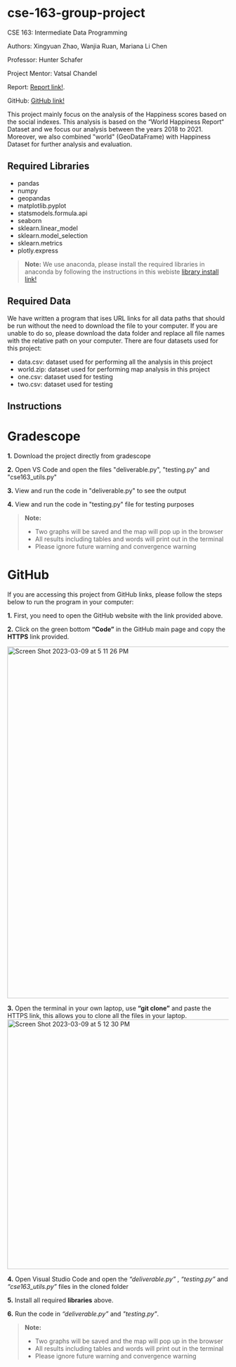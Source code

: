 # cse-163-group-project
CSE 163: Intermediate Data Programming

Authors: Xingyuan Zhao, Wanjia Ruan, Mariana Li Chen

Professor: Hunter Schafer

Project Mentor: Vatsal Chandel

Report: [Report link!](https://docs.google.com/document/d/17ACVgOa6-J6rQ4Gugefp-NY5WgWe8fu2OjDaijpfGho/edit?usp=sharing).

GitHub: [GitHub link!](https://github.com/WanjiaRuan/cse-163-group-project)

This project mainly focus on the analysis of the Happiness scores based on the social indexes. This analysis is based on the “World Happiness Report“ Dataset and we focus our analysis between the years 2018 to 2021. Moreover, we also combined "world" (GeoDataFrame) with Happiness Dataset for further analysis and evaluation. 

## Required Libraries
- pandas
- numpy
- geopandas
- matplotlib.pyplot
- statsmodels.formula.api
- seaborn
- sklearn.linear_model
- sklearn.model_selection
- sklearn.metrics
- plotly.express

> **Note:** We use anaconda, please install the required libraries in anaconda by following the instructions in this webiste
[library install link!](https://docs.anaconda.com/anaconda/user-guide/tasks/install-packages/)

## Required Data
We have written a program that ises URL links for all data paths that should be run without the need to download the file to your computer. If you are unable to do so, please download the data folder and replace all file names with the relative path on your computer. 
There are four datasets used for this project:
- data.csv: dataset used for performing all the analysis in this project
- world.zip: dataset used for performing map analysis in this project
- one.csv: dataset used for testing
- two.csv: dataset used for testing

## Instructions
# Gradescope
**1.** Download the project directly from gradescope

**2.** Open VS Code and open the files "deliverable.py", "testing.py" and "cse163_utils.py"

**3.** View and run the code in "deliverable.py" to see the output

**4.** View and run the code in  "testing.py" file for testing purposes 

>**Note:** 
> - Two graphs will be saved and the map will pop up in the browser
> - All results including tables and words will print out in the terminal
> - Please ignore future warning and convergence warning

# GitHub
If you are accessing this project from GitHub links, please follow the steps below to run the program in your computer:

**1.** First, you need to open the GitHub website with the link provided above.

**2.** Click on the green bottom **“Code”** in the GitHub main page and copy the **HTTPS** link provided.

<img width="800" alt="Screen Shot 2023-03-09 at 5 11 26 PM" src="https://user-images.githubusercontent.com/122387699/224197671-cca0695c-6eb1-41b6-9c5a-67edf9f7cf73.png">


**3.** Open the terminal in your own laptop, use **“git clone”** and paste the HTTPS link, this allows you to clone all the files in your laptop.
<img width="568" alt="Screen Shot 2023-03-09 at 5 12 30 PM" src="https://user-images.githubusercontent.com/122387699/224197766-87620f17-3cc3-4ed6-b709-c5602104911e.png">

**4.** Open Visual Studio Code and open the *“deliverable.py”* , *“testing.py”* and *“cse163_utils.py”* files in the cloned folder

**5.** Install all required **libraries** above.

**6.** Run the code in *“deliverable.py”* and *"testing.py"*.

>**Note:** 
> - Two graphs will be saved and the map will pop up in the browser
> - All results including tables and words will print out in the terminal
> - Please ignore future warning and convergence warning

